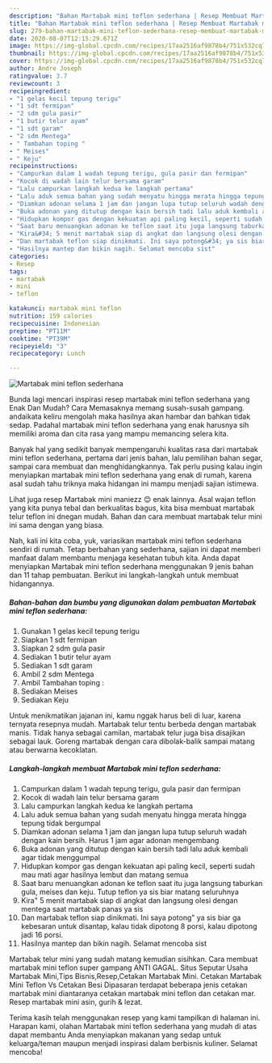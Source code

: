 ```yaml
---
description: "Bahan Martabak mini teflon sederhana | Resep Membuat Martabak mini teflon sederhana Yang Bisa Manjain Lidah"
title: "Bahan Martabak mini teflon sederhana | Resep Membuat Martabak mini teflon sederhana Yang Bisa Manjain Lidah"
slug: 279-bahan-martabak-mini-teflon-sederhana-resep-membuat-martabak-mini-teflon-sederhana-yang-bisa-manjain-lidah
date: 2020-08-07T12:15:29.671Z
image: https://img-global.cpcdn.com/recipes/17aa2516af9878b4/751x532cq70/martabak-mini-teflon-sederhana-foto-resep-utama.jpg
thumbnail: https://img-global.cpcdn.com/recipes/17aa2516af9878b4/751x532cq70/martabak-mini-teflon-sederhana-foto-resep-utama.jpg
cover: https://img-global.cpcdn.com/recipes/17aa2516af9878b4/751x532cq70/martabak-mini-teflon-sederhana-foto-resep-utama.jpg
author: Andre Joseph
ratingvalue: 3.7
reviewcount: 3
recipeingredient:
- "1 gelas kecil tepung terigu"
- "1 sdt fermipan"
- "2 sdm gula pasir"
- "1 butir telur ayam"
- "1 sdt garam"
- "2 sdm Mentega"
- " Tambahan toping "
- " Meises"
- " Keju"
recipeinstructions:
- "Campurkan dalam 1 wadah tepung terigu, gula pasir dan fermipan"
- "Kocok di wadah lain telur bersama garam"
- "Lalu campurkan langkah kedua ke langkah pertama"
- "Lalu aduk semua bahan yang sudah menyatu hingga merata hingga tepung tidak bergumpal"
- "Diamkan adonan selama 1 jam dan jangan lupa tutup seluruh wadah dengan kain bersih. Harus 1 jam agar adonan mengembang"
- "Buka adonan yang ditutup dengan kain bersih tadi lalu aduk kembali agar tidak menggumpal"
- "Hidupkan kompor gas dengan kekuatan api paling kecil, seperti sudah mau mati agar hasilnya lembut dan matang semua"
- "Saat baru menuangkan adonan ke teflon saat itu juga langsung taburkan gula, meises dan keju. Tutup teflon ya sis biar matang seluruhnya"
- "Kira&#34; 5 menit martabak siap di angkat dan langsung olesi dengan mentega saat martabak panas ya sis"
- "Dan martabak teflon siap dinikmati. Ini saya potong&#34; ya sis biar ga kebesaran untuk disantap, kalau tidak dipotong 8 porsi, kalau dipotong jadi 16 porsi."
- "Hasilnya mantep dan bikin nagih. Selamat mencoba sist"
categories:
- Resep
tags:
- martabak
- mini
- teflon

katakunci: martabak mini teflon 
nutrition: 159 calories
recipecuisine: Indonesian
preptime: "PT11M"
cooktime: "PT39M"
recipeyield: "3"
recipecategory: Lunch

---
```



![Martabak mini teflon sederhana](https://img-global.cpcdn.com/recipes/17aa2516af9878b4/751x532cq70/martabak-mini-teflon-sederhana-foto-resep-utama.jpg)

Bunda lagi mencari inspirasi resep martabak mini teflon sederhana yang Enak Dan Mudah? Cara Memasaknya memang susah-susah gampang. andaikata keliru mengolah maka hasilnya akan hambar dan bahkan tidak sedap. Padahal martabak mini teflon sederhana yang enak harusnya sih memiliki aroma dan cita rasa yang mampu memancing selera kita.

Banyak hal yang sedikit banyak mempengaruhi kualitas rasa dari martabak mini teflon sederhana, pertama dari jenis bahan, lalu pemilihan bahan segar, sampai cara membuat dan menghidangkannya. Tak perlu pusing kalau ingin menyiapkan martabak mini teflon sederhana yang enak di rumah, karena asal sudah tahu triknya maka hidangan ini mampu menjadi sajian istimewa.

Lihat juga resep Martabak mini maniezz 😊 enak lainnya. Asal wajan teflon yang kita punya tebal dan berkualitas bagus, kita bisa membuat martabak telur teflon ini dnegan mudah. Bahan dan cara membuat martabak telur mini ini sama dengan yang biasa.


Nah, kali ini kita coba, yuk, variasikan martabak mini teflon sederhana sendiri di rumah. Tetap berbahan yang sederhana, sajian ini dapat memberi manfaat dalam membantu menjaga kesehatan tubuh kita. Anda dapat menyiapkan Martabak mini teflon sederhana menggunakan 9 jenis bahan dan 11 tahap pembuatan. Berikut ini langkah-langkah untuk membuat hidangannya.

<!--inarticleads1-->

##### Bahan-bahan dan bumbu yang digunakan dalam pembuatan Martabak mini teflon sederhana:

1. Gunakan 1 gelas kecil tepung terigu
1. Siapkan 1 sdt fermipan
1. Siapkan 2 sdm gula pasir
1. Sediakan 1 butir telur ayam
1. Sediakan 1 sdt garam
1. Ambil 2 sdm Mentega
1. Ambil  Tambahan toping :
1. Sediakan  Meises
1. Sediakan  Keju


Untuk menikmatikan jajanan ini, kamu nggak harus beli di luar, karena ternyata resepnya mudah. Martabak telur tentu berbeda dengan martabak manis. Tidak hanya sebagai camilan, martabak telur juga bisa disajikan sebagai lauk. Goreng martabak dengan cara dibolak-balik sampai matang atau berwarna kecoklatan. 

<!--inarticleads2-->

##### Langkah-langkah membuat Martabak mini teflon sederhana:

1. Campurkan dalam 1 wadah tepung terigu, gula pasir dan fermipan
1. Kocok di wadah lain telur bersama garam
1. Lalu campurkan langkah kedua ke langkah pertama
1. Lalu aduk semua bahan yang sudah menyatu hingga merata hingga tepung tidak bergumpal
1. Diamkan adonan selama 1 jam dan jangan lupa tutup seluruh wadah dengan kain bersih. Harus 1 jam agar adonan mengembang
1. Buka adonan yang ditutup dengan kain bersih tadi lalu aduk kembali agar tidak menggumpal
1. Hidupkan kompor gas dengan kekuatan api paling kecil, seperti sudah mau mati agar hasilnya lembut dan matang semua
1. Saat baru menuangkan adonan ke teflon saat itu juga langsung taburkan gula, meises dan keju. Tutup teflon ya sis biar matang seluruhnya
1. Kira&#34; 5 menit martabak siap di angkat dan langsung olesi dengan mentega saat martabak panas ya sis
1. Dan martabak teflon siap dinikmati. Ini saya potong&#34; ya sis biar ga kebesaran untuk disantap, kalau tidak dipotong 8 porsi, kalau dipotong jadi 16 porsi.
1. Hasilnya mantep dan bikin nagih. Selamat mencoba sist


Martabak telur mini yang sudah matang kemudian sisihkan. Cara membuat martabak mini teflon super gampang ANTI GAGAL. Situs Seputar Usaha Martabak Mini,Tips Bisnis,Resep,Cetakan Martabak Mini. Cetakan Martabak Mini Teflon Vs Cetakan Besi Dipasaran terdapat beberapa jenis cetakan martabak mini diantaranya cetakan martabak mini teflon dan cetakan mar. Resep martabak mini asin, gurih &amp; lezat. 

Terima kasih telah menggunakan resep yang kami tampilkan di halaman ini. Harapan kami, olahan Martabak mini teflon sederhana yang mudah di atas dapat membantu Anda menyiapkan makanan yang sedap untuk keluarga/teman maupun menjadi inspirasi dalam berbisnis kuliner. Selamat mencoba!
